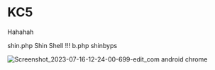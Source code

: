 # KC5

Hahahah


shin.php Shin Shell !!! 
b.php shinbyps

![Screenshot_2023-07-16-12-24-00-699-edit_com android chrome](https://github.com/Jenderal92/KC5/assets/59664965/dba03034-2eb0-4ed3-b8a7-28702782fe71)
